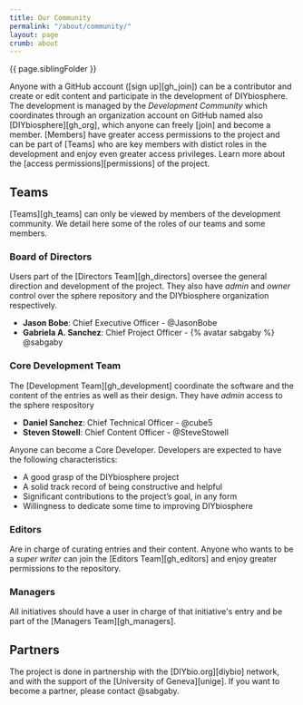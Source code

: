 ```yaml
---
title: Our Community
permalink: "/about/community/"
layout: page
crumb: about
---
```


{{ page.siblingFolder }}


Anyone with a GitHub account ([sign up][gh_join]) can be a contributor and create or edit content and participate in the development of DIYbiosphere. The development is managed by the _Development Community_ which coordinates through an organization account on GitHub named also [DIYbiosphere][gh_org], which anyone can freely [join] and become a member. [Members] have greater access permissions to the project and can be part of [Teams] who are key members with distict roles in the development and enjoy even greater access privileges. Learn more about the [access permissions][permissions] of the project.

## Teams
[Teams][gh_teams] can only be viewed by members of the development community. We detail here some of the roles of our teams and some members.

### Board of Directors
Users part of the [Directors Team][gh_directors] oversee the general direction and development of the project. They also have _admin_ and _owner_ control over the sphere repository and the DIYbiosphere organization respectively.

- **Jason Bobe**: Chief Executive Officer - @JasonBobe
- **Gabriela A. Sanchez**: Chief Project Officer - {% avatar sabgaby %} @sabgaby

### Core Development Team
The [Development Team][gh_development] coordinate the software and the content of the entries as well as their design. They have _admin_ access to the sphere respository

- **Daniel Sanchez**: Chief Technical Officer - @cube5
- **Steven Stowell**: Chief Content Officer - @SteveStowell

Anyone can become a Core Developer. Developers are expected to have the following characteristics:

- A good grasp of the DIYbiosphere project
- A solid track record of being constructive and helpful
- Significant contributions to the project’s goal, in any form
- Willingness to dedicate some time to improving DIYbiosphere

### Editors
Are in charge of curating entries and their content. Anyone who wants to be a _super writer_ can join the [Editors Team][gh_editors] and enjoy greater permissions to the repository.

### Managers
All initiatives should have a user in charge of that initiative's entry and be part of the [Managers Team][gh_managers].

## Partners
The project is done in partnership with the [DIYbio.org][diybio] network, and with the support of the [University of Geneva][unige]. If you want to become a partner, please contact @sabgaby.
